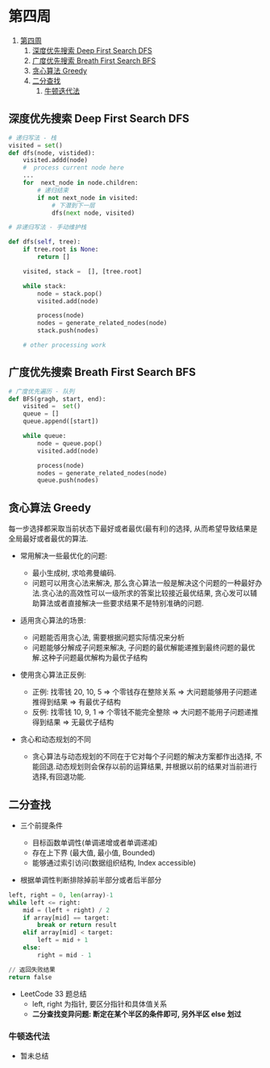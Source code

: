 # 第四周

1. [第四周](#第四周)
   1. [深度优先搜索 Deep First Search DFS](#深度优先搜索-deep-first-search-dfs)
   2. [广度优先搜索 Breath First Search BFS](#广度优先搜索-breath-first-search-bfs)
   3. [贪心算法 Greedy](#贪心算法-greedy)
   4. [二分查找](#二分查找)
      1. [牛顿迭代法](#牛顿迭代法)


## 深度优先搜索 Deep First Search DFS

```python
# 递归写法 - 栈
visited = set()
def dfs(node, vistided):
    visited.addd(node)
    #  process current node here
    ...
    for  next_node in node.children:
        # 递归结束
        if not next_node in visited:
            # 下潜到下一层
            dfs(next node, visited)

# 非递归写法 - 手动维护栈

def dfs(self, tree):
    if tree.root is None:
        return []

    visited, stack =  [], [tree.root]

    while stack:
        node = stack.pop()
        visited.add(node)

        process(node)
        nodes = generate_related_nodes(node)
        stack.push(nodes)

    # other processing work
```

## 广度优先搜索 Breath First Search BFS

```python
# 广度优先遍历 - 队列
def BFS(gragh, start, end):
    visited =  set()
    queue = []
    queue.append([start])

    while queue:
        node = queue.pop()
        visited.add(node)

        process(node)
        nodes = generate_related_nodes(node)
        queue.push(nodes)
```

## 贪心算法 Greedy

每一步选择都采取当前状态下最好或者最优(最有利)的选择, 从而希望导致结果是全局最好或者最优的算法.

* 常用解决一些最优化的问题:
  * 最小生成树, 求哈弗曼编码.
  * 问题可以用贪心法来解决, 那么贪心算法一般是解决这个问题的一种最好办法.贪心法的高效性可以一级所求的答案比较接近最优结果, 贪心发可以辅助算法或者直接解决一些要求结果不是特别准确的问题.


* 适用贪心算法的场景:
  * 问题能否用贪心法, 需要根据问题实际情况来分析
  * 问题能够分解成子问题来解决, 子问题的最优解能递推到最终问题的最优解.这种子问题最优解构为最优子结构

* 使用贪心算法正反例:
  * 正例: 找零钱 20, 10, 5 => 个零钱存在整除关系 => 大问题能够用子问题递推得到结果 => 有最优子结构
  * 反例: 找零钱 10, 9, 1 => 个零钱不能完全整除 => 大问题不能用子问题递推得到结果 => 无最优子结构

* 贪心和动态规划的不同
  * 贪心算法与动态规划的不同在于它对每个子问题的解决方案都作出选择, 不能回退.动态规划则会保存以前的运算结果, 并根据以前的结果对当前进行选择,有回退功能.


## 二分查找

* 三个前提条件
  * 目标函数单调性(单调递增或者单调递减)
  * 存在上下界 (最大值, 最小值, Bounded)
  * 能够通过索引访问(数据组织结构, Index  accessible)

* 根据单调性判断排除掉前半部分或者后半部分

```python
left, right = 0, len(array)-1
while left <= right:
    mid = (left + right) / 2
    if array[mid] == target:
        break or return result
    elif array[mid] < target:
        left = mid + 1
    else:
        right = mid - 1

// 返回失败结果
return false
```

* LeetCode 33 题总结
    * left, right 为指针, 要区分指针和具体值关系
    * **二分查找变异问题: 断定在某个半区的条件即可, 另外半区 else 划过**


### 牛顿迭代法

* 暂未总结
